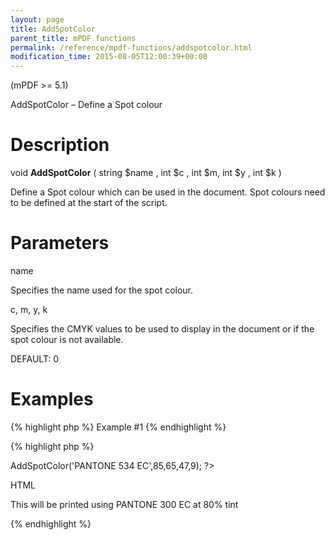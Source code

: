 ```yaml
---
layout: page
title: AddSpotColor
parent_title: mPDF functions
permalink: /reference/mpdf-functions/addspotcolor.html
modification_time: 2015-08-05T12:00:39+00:00
---
```


<div>
<div>
<p>(mPDF &gt;= 5.1)</p>
<p>AddSpotColor – Define a Spot colour</p>

# Description

<p class="manual_block">void <b>AddSpotColor</b> ( string <span class="parameter">$name</span> , int <span class="parameter">$c</span> , int <span class="parameter">$m</span>, int <span class="parameter">$y</span> , int <span class="parameter">$k</span> )</p>
<p>Define a Spot colour which can be used in the document. Spot colours need to be defined at the start of the script.</p>

# Parameters

<p class="manual_param_dt"><span class="parameter">name</span></p>
<p class="manual_param_dd">Specifies the name used for the spot colour.</p>
<p class="manual_param_dt"><span class="parameter">c, m, y, k</span></p>
<p class="manual_param_dd"><span class="parameter">S</span>pecifies the CMYK values to be used to display in the document or if the spot colour is not available.

<span class="smallblock">DEFAULT</span>: 0</p>

# Examples

{% highlight php %}
Example #1
{% endhighlight %}

{% highlight php %}
<?php

$mpdf->AddSpotColor('PANTONE 534 EC',85,65,47,9);

?>

HTML

<p style="color: spot(PANTONE 300 EC,80%);">This will be printed using PANTONE 300 EC at 80% tint</p>
{% endhighlight %}

</div>
</div>
